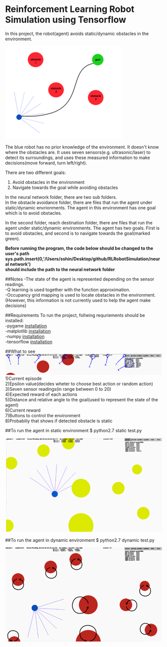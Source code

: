 # Reinforcement Learning Robot Simulation using Tensorflow
In this project, the robot(agent) avoids static/dynamic obstacles in the environment.  

![agent](./results/project_goal.png)

The blue robot has no prior knowledge of the environment. It doesn't know where the obstacles are. It uses seven sensors(e.g. ultrasonic/laser) to detect its surroundings, and uses these measured information to make decisions(move forward, turn left/right).  

There are two different goals:  
1. Avoid obstacles in the environment  
2. Navigate towards the goal while avoiding obstacles  

In the neural network folder, there are two sub folders.  
In the obstacle avoidance folder, there are files that run the agent under static/dynamic envrionments. The agent in this environment has one goal which is to avoid obstacles.   

In the second folder, reach destination folder, there are files that run the agent under static/dynamic environments. The agent has two goals. First is to avoid obstacles, and second is to navigate towards the goal(marked green).  

**Before running the program, the code below should be changed to the user's path  
sys.path.insert(0,'/Users/sshin/Desktop/github/RLRobotSimulation/neural network')  
should include the path to the neural network folder**  

##Notes
-The state of the agent is represented depending on the sensor readings.  
-Q learning is used together with the function approximation.  
-Occupancy grid mapping is used to locate obstacles in the environment.  
(However, this information is not currently used to help the agent make decisions)  
  

##Requirements
To run the project, follwing requriements should be installed:  
-pygame [installation](http://www.pygame.org/lofi.html)  
-matplotlib [installation](http://matplotlib.org/users/installing.html)  
-numpy [installation](https://docs.scipy.org/doc/numpy/user/install.html)  
-tensorflow [installation](https://www.tensorflow.org/install/)

##What to see  
![agent](./results/program_env.png)  
1)Current episode  
2)Epsilon value(decides wheter to choose best action or random action)  
3)Seven sensor readings(in range between 0 to 20)  
4)Expected reward of each actions  
5)Distance and relative angle to the goal(used to represent the state of the agent)  
6)Current reward  
7)Buttons to control the environment  
8)Probabiliy that shows if detected obstacle is static  


##To run the agent in static environment
$ python2.7 static test.py  
  
![agent](./results/static_env.png)

##To run the agent in dynamic environment 
$ python2.7 dynamic test.py  
  
![agent](./results/dynamic_env.png)

